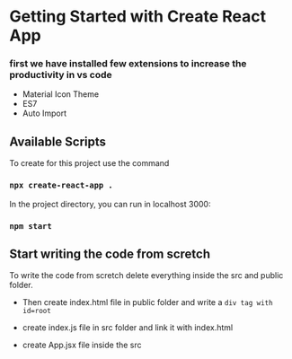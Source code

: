 # Getting Started with Create React App

###     first we have installed few extensions to increase the productivity in vs code
-   Material Icon Theme
-   ES7
-   Auto Import

## Available Scripts
To create for this project use the command
### `npx create-react-app .`
In the project directory, you can run in localhost 3000:

### `npm start`

## Start writing the code from scretch
To write the code from scretch delete everything inside the src and public folder.
-   Then create index.html file in public folder and write a `div tag with id=root`

-   create index.js file in src folder and link it with index.html
-   create App.jsx file inside the src